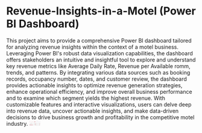 # Revenue-Insights-in-a-Motel (Power BI Dashboard)
This project aims to provide a comprehensive Power BI dashboard tailored for analyzing revenue insights within the context of a motel business. Leveraging Power BI's robust data visualization capabilities, the dashboard offers stakeholders an intuitive and insightful tool to explore and understand key revenue metrics like Average Daily Rate, Revenue per Available romm, trends, and patterns. By integrating various data sources such as booking records, occupancy number, dates, and customer review, the dashboard provides actionable insights to optimize revenue generation strategies, enhance operational efficiency, and improve overall business performance and to examine which segment yields the highest revenue. With customizable features and interactive visualizations, users can delve deep into revenue data, uncover actionable insights, and make data-driven decisions to drive business growth and profitability in the competitive motel industry.
<img width="30px" src="Dasboard.png" alt="Dasboard.png" />
 
